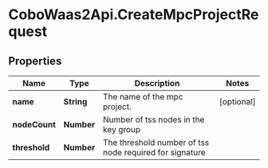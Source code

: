 # CoboWaas2Api.CreateMpcProjectRequest

## Properties

Name | Type | Description | Notes
------------ | ------------- | ------------- | -------------
**name** | **String** | The name of the mpc project. | [optional] 
**nodeCount** | **Number** | Number of tss nodes in the key group | 
**threshold** | **Number** | The threshold number of tss node required for signature | 


